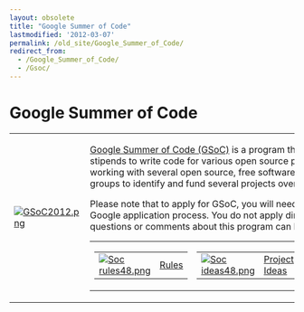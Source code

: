 ```yaml
---
layout: obsolete
title: "Google Summer of Code"
lastmodified: '2012-03-07'
permalink: /old_site/Google_Summer_of_Code/
redirect_from:
  - /Google_Summer_of_Code/
  - /Gsoc/
---
```


Google Summer of Code
=====================

<table>
<col width="50%" />
<col width="50%" />
<tbody>
<tr class="odd">
<td align="left"><p><a href="http://code.google.com/soc"><img src="{{ site.github.url }}/old_site/images/8/8d/GSoC2012.png" alt="GSoC2012.png" /></a></p></td>
<td align="left"><p><a href="http://code.google.com/soc/">Google Summer of Code (GSoC)</a> is a program that offers student developers stipends to write code for various open source projects. Google will be working with several open source, free software, and technology-related groups to identify and fund several projects over a three month period.</p>
<p>Please note that to apply for GSoC, you will need to go through the standard Google application process. You do not apply directly to the Mono Project. Any questions or comments about this program can be sent to soc@xamarin.com.</p>
<table>
<col width="33%" />
<col width="33%" />
<col width="33%" />
<tbody>
<tr class="odd">
<td align="left"><table>
<tbody>
<tr class="odd">
<td align="left"><a href="{{ site.github.url }}/old_site/GSoC_Rules" title="GSoC Rules"><img src="{{ site.github.url }}/old_site/images/1/12/Soc_rules48.png" alt="Soc rules48.png" /></a></td>
<td align="left"><a href="{{ site.github.url }}/old_site/GSoC_Rules" title="GSoC Rules">Rules</a></td>
</tr>
</tbody>
</table></td>
<td align="left"><table>
<tbody>
<tr class="odd">
<td align="left"><a href="{{ site.github.url }}/old_site/StudentProjects" title="StudentProjects"><img src="{{ site.github.url }}/old_site/images/8/87/Soc_ideas48.png" alt="Soc ideas48.png" /></a></td>
<td align="left"><a href="{{ site.github.url }}/old_site/StudentProjects" title="StudentProjects">Project Ideas</a></td>
</tr>
</tbody>
</table></td>
<td align="left"><table>
<tbody>
<tr class="odd">
<td align="left"><a href="{{ site.github.url }}/old_site/GSoC_Previous_Years" title="GSoC Previous Years"><img src="{{ site.github.url }}/old_site/images/d/d8/Soc_history48.png" alt="Soc history48.png" /></a></td>
<td align="left"><a href="{{ site.github.url }}/old_site/GSoC_Previous_Years" title="GSoC Previous Years">Previous Years</a></td>
</tr>
</tbody>
</table></td>
</tr>
</tbody>
</table></td>
</tr>
</tbody>
</table>



